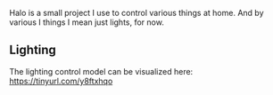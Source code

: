 Halo is a small project I use to control various things at home. And by various I things I mean just lights, for now.

## Lighting

The lighting control model can be visualized here: https://tinyurl.com/y8ftxhqo
